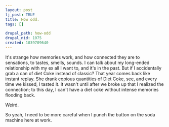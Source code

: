 ```yaml
--- 
layout: post
lj_post: TRUE
title: How odd.
tags: []

drupal_path: how-odd
drupal_nid: 1075
created: 1039709640
---
```

It's strange how memories work, and how connected they are to sensations, to tastes, smells, sounds. I can talk about my long-ended relationship with my ex all I want to, and it's in the past. But if I accidentally grab a can of diet Coke instead of classic? That year comes back like instant replay. She drank copious quantities of Diet Coke, see, and every time we kissed, I tasted it. It wasn't until after we broke up that I realized the connection; to this day, I can't have a diet coke without intense memories flooding back.

Weird.

So yeah, I need to be more careful when I punch the button on the soda machine here at work.
